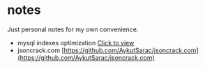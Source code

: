 # notes
Just personal notes for my own convenience.

- mysql indexes optimization [Click to view](IndexesOptimization.md)
- jsoncrack.com [https://github.com/AykutSarac/jsoncrack.com](https://github.com/AykutSarac/jsoncrack.com)
